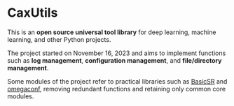 # CaxUtils

This is an **open source universal tool library** for deep learning, machine learning, and other Python projects.

The project started on November 16, 2023 and aims to implement functions such as **log management**, **configuration management**, and **file/directory management**.

Some modules of the project refer to practical libraries such as [BasicSR](https://github.com/XPixelGroup/BasicSR.git) and [omegaconf](https://github.com/omry/omegaconf.git), removing redundant functions and retaining only common core modules.